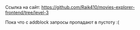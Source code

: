 Ссылка на сайт: https://github.com/Raik410/movies-explorer-frontend/tree/level-3


Пока что с addblock запросы пропадают в пустоту :(
